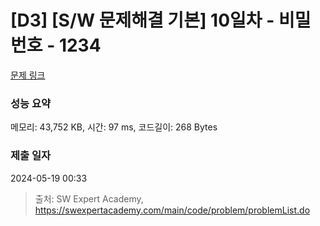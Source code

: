 # [D3] [S/W 문제해결 기본] 10일차 - 비밀번호 - 1234 

[문제 링크](https://swexpertacademy.com/main/code/problem/problemDetail.do?contestProbId=AV14_DEKAJcCFAYD) 

### 성능 요약

메모리: 43,752 KB, 시간: 97 ms, 코드길이: 268 Bytes

### 제출 일자

2024-05-19 00:33



> 출처: SW Expert Academy, https://swexpertacademy.com/main/code/problem/problemList.do